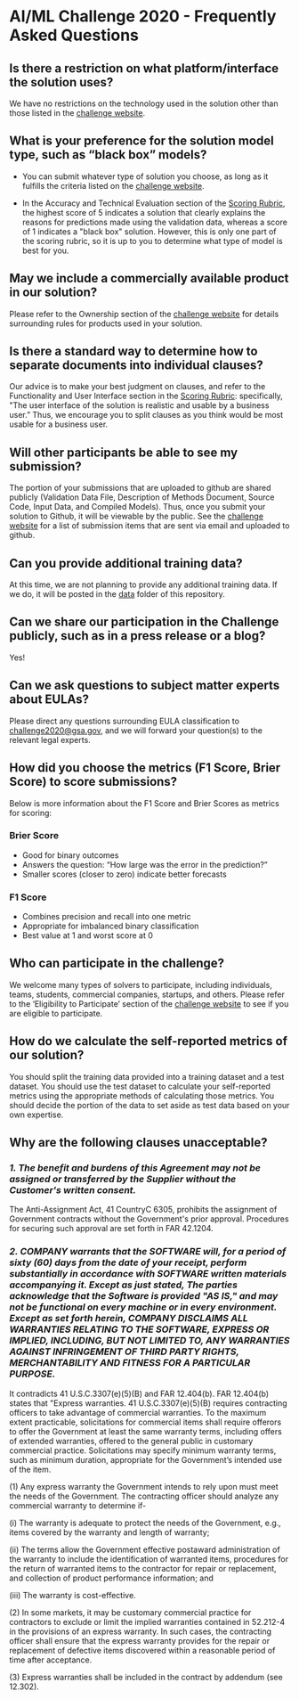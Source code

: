 # AI/ML Challenge 2020 - Frequently Asked Questions


## Is there a restriction on what platform/interface the solution uses?

We have no restrictions on the technology used in the solution other than those listed in the [challenge website](https://www.challenge.gov/challenge/GSA-artificial-intelligence-AI-machine-learning-ML-challenge/).

## What is your preference for the solution model type, such as “black box” models?

- You can submit whatever type of solution you choose, as long as it fulfills the criteria listed on the [challenge website](https://www.challenge.gov/challenge/GSA-artificial-intelligence-AI-machine-learning-ML-challenge/).
 
- In the Accuracy and Technical Evaluation section of the [Scoring Rubric](reference/AI_ML%20Challenge%20Scoring%20Rubric.pdf), the highest score of 5 indicates a solution that clearly explains the reasons for predictions made using the validation data, whereas a score of 1 indicates a "black box" solution. However, this is only one part of the scoring rubric, so it is up to you to determine what type of model is best for you. 

## May we include a commercially available product in our solution?

Please refer to the Ownership section of the [challenge website](https://www.challenge.gov/challenge/GSA-artificial-intelligence-AI-machine-learning-ML-challenge/) for details surrounding rules for products used in your solution. 

## Is there a standard way to determine how to separate documents into individual clauses?
Our advice is to make your best judgment on clauses, and refer to the Functionality and User Interface section in the [Scoring Rubric](reference/AI_ML%20Challenge%20Scoring%20Rubric.pdf): specifically, "The user interface of the solution is realistic and usable by a business user.” Thus, we encourage you to split clauses as you think would be most usable for a business user.

## Will other participants be able to see my submission?
The portion of your submissions that are uploaded to github are shared publicly (Validation Data File, Description of Methods Document, Source Code, Input Data, and Compiled Models). Thus, once you submit your solution to Github, it will be viewable by the public. See the [challenge website](https://www.challenge.gov/challenge/GSA-artificial-intelligence-AI-machine-learning-ML-challenge/) for a list of submission items that are sent via email and uploaded to github.

## Can you provide additional training data?
At this time, we are not planning to provide any additional training data. If we do, it will be posted in the [data](data) folder of this repository.

## Can we share our participation in the Challenge publicly, such as in a press release or a blog?
Yes!

## Can we ask questions to subject matter experts about EULAs?
Please direct any questions surrounding EULA classification to [challenge2020@gsa.gov](mailto:challenge2020@gsa.gov), and we will forward your question(s) to the relevant legal experts.

## How did you choose the metrics (F1 Score, Brier Score) to score submissions?
Below is more information about the F1 Score and Brier Scores as metrics for scoring:
 
### Brier Score
- Good for binary outcomes
- Answers the question: “How large was the error in the prediction?”
- Smaller scores (closer to zero) indicate better forecasts

### F1 Score
- Combines precision and recall into one metric
- Appropriate for imbalanced binary classification
- Best value at 1 and worst score at 0

## Who can participate in the challenge?
We welcome many types of solvers to participate, including individuals, teams, students, commercial companies, startups, and others. Please refer to the ‘Eligibility to Participate’ section of the [challenge website](https://www.challenge.gov/challenge/GSA-artificial-intelligence-AI-machine-learning-ML-challenge/) to see if you are eligible to participate. 

## How do we calculate the self-reported metrics of our solution?
You should split the training data provided into a training dataset and a test dataset. You should use the test dataset to calculate your self-reported metrics using the appropriate methods of calculating those metrics. You should decide the portion of the data to set aside as test data based on your own expertise.

## Why are the following clauses unacceptable?

### *1. The benefit and burdens of this Agreement may  not be assigned or transferred by the Supplier without the Customer's written consent.*

The Anti-Assignment Act, 41 CountryC 6305, prohibits the assignment of Government contracts without the Government's prior approval.  Procedures for securing such approval are set forth in FAR 42.1204.   

### *2. COMPANY warrants that the SOFTWARE will, for a period of sixty (60) days from the date of your receipt, perform substantially in accordance with SOFTWARE written materials accompanying it. Except as just stated, The parties acknowledge that the Software is provided "AS IS," and may not be functional on every machine or in every environment.  Except as set forth herein,  COMPANY DISCLAIMS ALL WARRANTIES RELATING TO THE SOFTWARE, EXPRESS OR IMPLIED, INCLUDING, BUT NOT LIMITED TO, ANY WARRANTIES AGAINST INFRINGEMENT OF THIRD PARTY RIGHTS, MERCHANTABILITY AND FITNESS FOR A PARTICULAR PURPOSE.*

It contradicts 41 U.S.C.3307(e)(5)(B) and FAR 12.404(b).  FAR 12.404(b) states that "Express warranties. 41 U.S.C.3307(e)(5)(B) requires contracting officers to take advantage of commercial warranties. To the maximum extent practicable, solicitations for commercial items shall require offerors to offer the Government at least the same warranty terms, including offers of extended warranties, offered to the general public in customary commercial practice. Solicitations may specify minimum warranty terms, such as minimum duration, appropriate for the Government’s intended use of the item.
 
(1) Any express warranty the Government intends to rely upon must meet the needs of the Government. The contracting officer should analyze any commercial warranty to determine if-
 
 (i) The warranty is adequate to protect the needs of the Government, e.g., items covered by the warranty and length of warranty;
 
 (ii) The terms allow the Government effective postaward administration of the warranty to include the identification of warranted items, procedures for the return of warranted items to the contractor for repair or replacement, and collection of product performance information; and
 
 (iii) The warranty is cost-effective.
 
(2) In some markets, it may be customary commercial practice for contractors to exclude or limit the implied warranties contained in 52.212-4 in the provisions of an express warranty. In such cases, the contracting officer shall ensure that the express warranty provides for the repair or replacement of defective items discovered within a reasonable period of time after acceptance.
 
(3) Express warranties shall be included in the contract by addendum (see 12.302).



